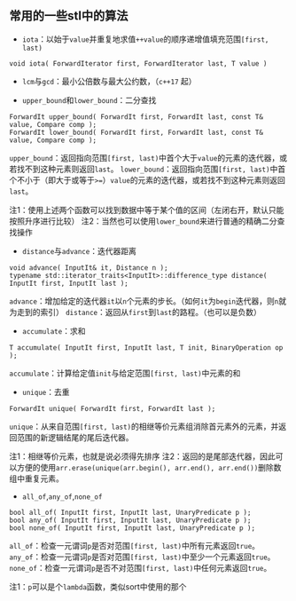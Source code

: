 ## 常用的一些stl中的算法

- `iota`：以始于`value`并重复地求值`++value`的顺序递增值填充范围`[first, last)`
```
void iota( ForwardIterator first, ForwardIterator last, T value )
```

- `lcm`与`gcd`：最小公倍数与最大公约数，（`c++17` 起）

- `upper_bound`和`lower_bound`：二分查找
```
ForwardIt upper_bound( ForwardIt first, ForwardIt last, const T& value, Compare comp );
ForwardIt lower_bound( ForwardIt first, ForwardIt last, const T& value, Compare comp );
```
`upper_bound`：返回指向范围`[first, last)`中首个大于`value`的元素的迭代器，或若找不到这种元素则返回`last`。
`lower_bound`：返回指向范围`[first, last)`中首个不小于（即大于或等于`>=`）`value`的元素的迭代器，或若找不到这种元素则返回`last`。

注1：使用上述两个函数可以找到数据中等于某个值的区间（左闭右开，默认只能按照升序进行比较）
注2：当然也可以使用`lower_bound`来进行普通的精确二分查找操作

- `distance`与`advance`：迭代器距离
```
void advance( InputIt& it, Distance n );
typename std::iterator_traits<InputIt>::difference_type distance( InputIt first, InputIt last );
```
`advance`：增加给定的迭代器`it`以`n`个元素的步长。（如何`it`为`begin`迭代器，则`n`就为走到的索引）
`distance`：返回从`first`到`last`的路程。（也可以是负数）

- `accumulate`：求和
```
T accumulate( InputIt first, InputIt last, T init, BinaryOperation op );
```
`accumulate`：计算给定值`init`与给定范围`[first, last)`中元素的和

- `unique`：去重
```
ForwardIt unique( ForwardIt first, ForwardIt last );
```
`unique`：从来自范围`[first, last)`的相继等价元素组消除首元素外的元素，并返回范围的新逻辑结尾的尾后迭代器。

注1：相继等价元素，也就是说必须得先排序
注2：返回的是尾部迭代器，因此可以方便的使用`arr.erase(unique(arr.begin(), arr.end(), arr.end())`删除数组中重复元素。

- `all_of`,`any_of`,`none_of`
```
bool all_of( InputIt first, InputIt last, UnaryPredicate p );
bool any_of( InputIt first, InputIt last, UnaryPredicate p );
bool none_of( InputIt first, InputIt last, UnaryPredicate p );
```
`all_of`：检查一元谓词`p`是否对范围`[first, last)`中所有元素返回`true`。
`any_of`：检查一元谓词`p`是否对范围`[first, last)`中至少一个元素返回`true`。
`none_of`：检查一元谓词`p`是否不对范围`[first, last)`中任何元素返回`true`。

注1：`p`可以是个`lambda`函数，类似sort中使用的那个


